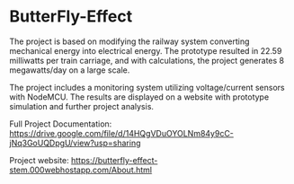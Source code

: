 # ButterFly-Effect

The project is based on modifying the railway system converting mechanical energy into electrical energy. The prototype resulted in 22.59 milliwatts per train carriage, and with calculations, the project generates 8 megawatts/day on a large scale. 

The project includes a monitoring system utilizing voltage/current sensors with NodeMCU. The results are displayed on a website with prototype simulation and further project analysis. 


Full Project Documentation: https://drive.google.com/file/d/14HQgVDuOYOLNm84y9cC-jNq3GoUQDpgU/view?usp=sharing

Project website: https://butterfly-effect-stem.000webhostapp.com/About.html
